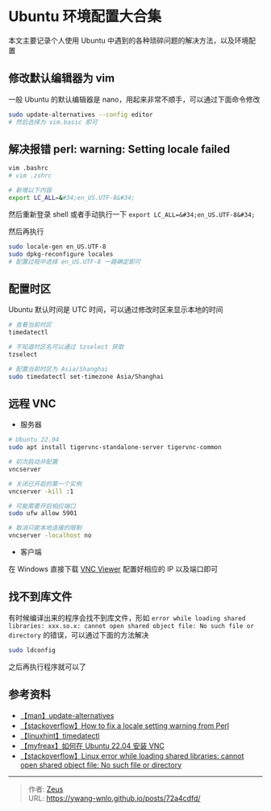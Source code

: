 # Ubuntu 环境配置大合集


本文主要记录个人使用 Ubuntu 中遇到的各种琐碎问题的解决方法，以及环境配置

## 修改默认编辑器为 vim

一般 Ubuntu 的默认编辑器是 nano，用起来非常不顺手，可以通过下面命令修改

```bash
sudo update-alternatives --config editor
# 然后选择为 vim.basic 即可
```

## 解决报错 perl: warning: Setting locale failed

```bash
vim .bashrc
# vim .zshrc

# 新增以下内容
export LC_ALL=&#34;en_US.UTF-8&#34;
```

然后重新登录 shell 或者手动执行一下 `export LC_ALL=&#34;en_US.UTF-8&#34;`

然后再执行

```bash
sudo locale-gen en_US.UTF-8
sudo dpkg-reconfigure locales
# 配置过程中选择 en_US.UTF-8 一路确定即可
```

## 配置时区

Ubuntu 默认时间是 UTC 时间，可以通过修改时区来显示本地的时间

```bash
# 查看当前时区
timedatectl

# 不知道时区名可以通过 tzselect 获取
tzselect

# 配置当前时区为 Asia/Shanghai
sudo timedatectl set-timezone Asia/Shanghai
```

## 远程 VNC

- 服务器

```bash
# Ubuntu 22.04
sudo apt install tigervnc-standalone-server tigervnc-common

# 初次启动并配置
vncserver

# 关闭已开启的第一个实例
vncserver -kill :1

# 可能需要开启相应端口
sudo ufw allow 5901

# 取消只能本地连接的限制
vncserver -localhost no
```

- 客户端

在 Windows 直接下载 [VNC Viewer](https://www.realvnc.com/en/connect/download/viewer/) 配置好相应的 IP 以及端口即可

## 找不到库文件

有时候编译出来的程序会找不到库文件，形如 `error while loading shared libraries: xxx.so.x: cannot open shared object file: No such file or directory` 的错误，可以通过下面的方法解决

```bash
sudo ldconfig
```

之后再执行程序就可以了

## 参考资料

- [【man】update-alternatives](https://man7.org/linux/man-pages/man1/update-alternatives.1.html)
- [【stackoverflow】How to fix a locale setting warning from Perl](https://stackoverflow.com/questions/2499794/how-to-fix-a-locale-setting-warning-from-perl)
- [【linuxhint】timedatectl](https://linuxhint.com/how-to-use-timedatectl-ubuntu/)
- [【myfreax】如何在 Ubuntu 22.04 安装 VNC](https://www.myfreax.com/how-to-install-and-configure-vnc-on-ubuntu-22-04/)
- [【stackoverflow】Linux error while loading shared libraries: cannot open shared object file: No such file or directory](https://stackoverflow.com/questions/480764)


---

> 作者: [Zeus](https://github.com/ywang-wnlo)  
> URL: https://ywang-wnlo.github.io/posts/72a4cdfd/  

